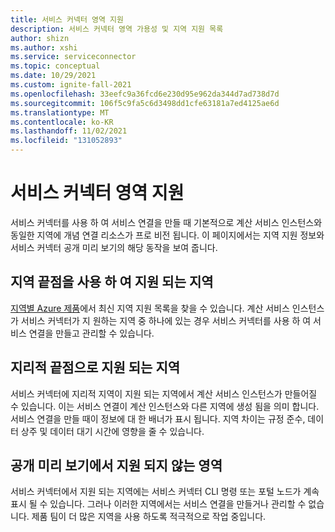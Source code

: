 ```yaml
---
title: 서비스 커넥터 영역 지원
description: 서비스 커넥터 영역 가용성 및 지역 지원 목록
author: shizn
ms.author: xshi
ms.service: serviceconnector
ms.topic: conceptual
ms.date: 10/29/2021
ms.custom: ignite-fall-2021
ms.openlocfilehash: 33eefc9a36fcd6e230d95e962da344d7ad738d7d
ms.sourcegitcommit: 106f5c9fa5c6d3498dd1cfe63181a7ed4125ae6d
ms.translationtype: MT
ms.contentlocale: ko-KR
ms.lasthandoff: 11/02/2021
ms.locfileid: "131052893"
---
```

# <a name="service-connector-region-support"></a>서비스 커넥터 영역 지원

서비스 커넥터를 사용 하 여 서비스 연결을 만들 때 기본적으로 계산 서비스 인스턴스와 동일한 지역에 개념 연결 리소스가 프로 비전 됩니다. 이 페이지에서는 지역 지원 정보와 서비스 커넥터 공개 미리 보기의 해당 동작을 보여 줍니다.

## <a name="supported-regions-with-regional-endpoint"></a>지역 끝점을 사용 하 여 지원 되는 지역

[지역별 Azure 제품](https://azure.microsoft.com/global-infrastructure/services/?products=service-connector)에서 최신 지역 지원 목록을 찾을 수 있습니다. 계산 서비스 인스턴스가 서비스 커넥터가 지 원하는 지역 중 하나에 있는 경우 서비스 커넥터를 사용 하 여 서비스 연결을 만들고 관리할 수 있습니다.

## <a name="supported-regions-with-geographical-endpoint"></a>지리적 끝점으로 지원 되는 지역

서비스 커넥터에 지리적 지역이 지원 되는 지역에서 계산 서비스 인스턴스가 만들어질 수 있습니다. 이는 서비스 연결이 계산 인스턴스와 다른 지역에 생성 됨을 의미 합니다. 서비스 연결을 만들 때이 정보에 대 한 배너가 표시 됩니다. 지역 차이는 규정 준수, 데이터 상주 및 데이터 대기 시간에 영향을 줄 수 있습니다.

## <a name="not-supported-regions-in-public-preview"></a>공개 미리 보기에서 지원 되지 않는 영역

서비스 커넥터에서 지원 되는 지역에는 서비스 커넥터 CLI 명령 또는 포털 노드가 계속 표시 될 수 있습니다. 그러나 이러한 지역에서는 서비스 연결을 만들거나 관리할 수 없습니다. 제품 팀이 더 많은 지역을 사용 하도록 적극적으로 작업 중입니다.
